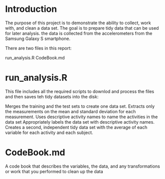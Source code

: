 # Introduction

The purpose of this project is to demonstrate the ability to collect, work with, and clean a data set. The goal is to prepare tidy data that can be used for later analysis. the data is collected from the accelerometers from the Samsung Galaxy S smartphone.

There are two files in this report:

run_analysis.R
CodeBook.md

# run_analysis.R

This file includes all the required scripts to downlod and process the files and then saves teh tidy datasets into the disk:

Merges the training and the test sets to create one data set.
Extracts only the measurements on the mean and standard deviation for each measurement.
Uses descriptive activity names to name the activities in the data set
Appropriately labels the data set with descriptive activity names.
Creates a second, independent tidy data set with the average of each variable for each activity and each subject.

# CodeBook.md

A code book that describes the variables, the data, and any transformations or work that you performed to clean up the data 


